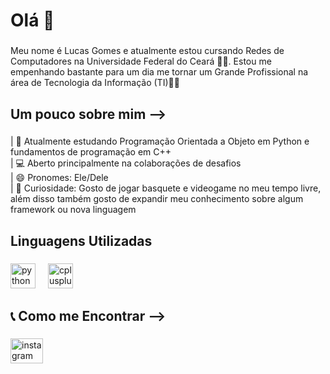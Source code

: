 <h1 align="left">Olá 👋</h1>

###

<p align="left">Meu nome é Lucas Gomes e atualmente estou cursando Redes de Computadores na Universidade Federal do Ceará 🧑‍🎓. Estou me empenhando bastante para um dia me tornar um Grande Profissional na área de Tecnologia da Informação (TI)🧑‍💻</p>

###

<h2 align="left">Um pouco sobre mim --></h2>

###

<p align="left">| 📒 Atualmente estudando Programação Orientada a Objeto em Python e fundamentos de programação em C++<br>| 💻 Aberto principalmente na colaborações de desafios<br>| 😄 Pronomes: Ele/Dele<br>| 👀 Curiosidade: Gosto de jogar basquete e videogame no meu tempo livre, além disso também gosto de expandir meu conhecimento sobre algum framework ou nova linguagem</p>

###

<h2 align="left">Linguagens Utilizadas</h2>

###

<div align="left">
  <img src="https://cdn.jsdelivr.net/gh/devicons/devicon/icons/python/python-original.svg" height="40" alt="python logo"  />
  <img width="12" />
  <img src="https://cdn.jsdelivr.net/gh/devicons/devicon/icons/cplusplus/cplusplus-original.svg" height="40" alt="cplusplus logo"  />
</div>

###

<div align="left">
</div>

###

<h2 align="left">📞 Como me Encontrar --></h2>

###

<div align="left">
  <a href="https://www.instagram.com/clk_lucas/" target="_blank">
    <img src="https://raw.githubusercontent.com/maurodesouza/profile-readme-generator/master/src/assets/icons/social/instagram/default.svg" width="52" height="40" alt="instagram logo"  />
  </a>
</div>

###
